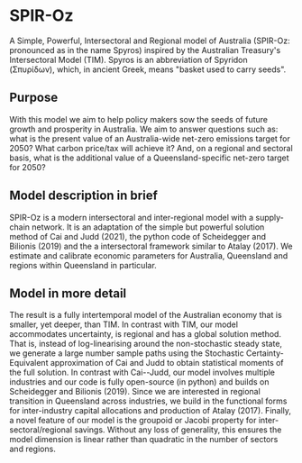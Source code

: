 # SPIR-Oz
A Simple, Powerful, Intersectoral and Regional model of Australia (SPIR-Oz: pronounced as in the name Spyros) inspired by the Australian Treasury's Intersectoral Model (TIM). Spyros is an abbreviation of Spyridon (Σπυρίδων), which, in ancient Greek, means "basket used to carry seeds". 

## Purpose
With this model we aim to help policy makers sow the seeds of future growth and prosperity in Australia. We aim to answer questions such as: what is the present value of an Australia-wide net-zero emissions target for 2050? What carbon price/tax will achieve it? And, on a regional and sectoral basis, what is the additional value of a Queensland-specific net-zero target for 2050?

## Model description in brief
SPIR-Oz is a modern intersectoral and inter-regional model with a supply-chain network. It is an adaptation of the simple but powerful solution method of Cai and Judd (2021), the python code of Scheidegger and Bilionis (2019) and the  a intersectoral framework similar to Atalay (2017). We estimate and calibrate economic parameters for Australia, Queensland and regions within Queensland in particular. 

## Model in more detail
The result is a fully intertemporal model of the Australian economy that is smaller, yet deeper, than TIM. In contrast with TIM, our model accommodates uncertainty, is regional and has a global solution method. That is, instead of log-linearising around the non-stochastic steady state, we generate a large number sample paths using the Stochastic Certainty-Equivalent approximation of Cai and Judd to obtain statistical moments of the full solution. In contrast with Cai--Judd, our model involves multiple industries and our code is fully open-source (in python) and builds on Scheidegger and Bilionis (2019). Since we are interested in regional transition in Queensland across industries, we build in the functional forms for inter-industry capital allocations and production of Atalay (2017). Finally, a novel feature of our model is the groupoid or Jacobi property for inter-sectoral/regional savings. Without any loss of generality, this ensures the model dimension is linear rather than quadratic in the number of sectors and regions.
